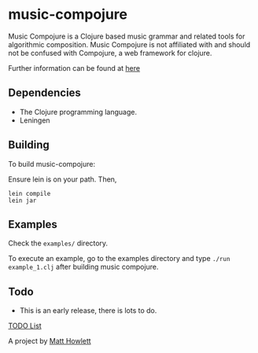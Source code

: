 # music-compojure

Music Compojure is a Clojure based music grammar and related tools for algorithmic composition. Music Compojure is not affiliated with and should not be confused with Compojure, a web framework for clojure.

Further information can be found at [here](http://matthowlett.com/music-compojure.html)

## Dependencies

* The Clojure programming language.
* Leningen 

## Building

To build music-compojure:

Ensure lein is on your path. Then,

    lein compile
    lein jar

## Examples

Check the `examples/` directory.

To execute an example, go to the examples directory and type `./run example_1.clj` after building music compojure.

## Todo

* This is an early release, there is lots to do.

[TODO List](http://github.com/mhowlett/music-compojure/blob/master/TODO.markdown)

A project by [Matt Howlett](https://www.matthowlett.com)
